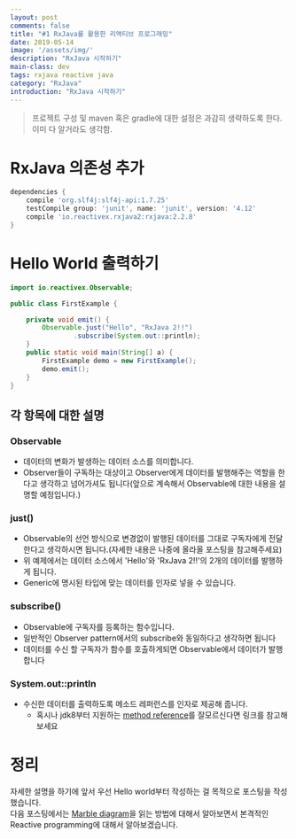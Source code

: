 ```yaml
---
layout: post
comments: false
title: "#1 RxJava를 활용한 리액티브 프로그래밍"
date: 2019-05-14
image: '/assets/img/'
description: "RxJava 시작하기"
main-class: dev
tags: rxjava reactive java
category: "RxJava"
introduction: "RxJava 시작하기"
---
```

>프로젝트 구성 및 maven 혹은 gradle에 대한 설정은 과감히 생략하도록 한다.  
이미 다 알거라도 생각함.

# RxJava 의존성 추가
```gradle
dependencies {
    compile 'org.slf4j:slf4j-api:1.7.25'
    testCompile group: 'junit', name: 'junit', version: '4.12'
    compile 'io.reactivex.rxjava2:rxjava:2.2.8'
}
```

# Hello World 출력하기
```java
import io.reactivex.Observable;

public class FirstExample {

    private void emit() {
        Observable.just("Hello", "RxJava 2!!")
                .subscribe(System.out::println);
    }
    public static void main(String[] a) {
        FirstExample demo = new FirstExample();
        demo.emit();
    }
}
```
## 각 항목에 대한 설명
### Observable
 - 데이터의 변화가 발생하는 데이터 소스를 의미합니다.
 - Observer들이 구독하는 대상이고 Observer에게 데이터를 발행해주는 역할을 한다고 생각하고 넘어가셔도 됩니다(앞으로 계속해서 Observable에 대한 내용을 설명할 예정입니다.)

### just()
 - Observable의 선언 방식으로 변경없이 발행된 데이터를 그대로 구독자에게 전달한다고 생각하시면 됩니다.(자세한 내용은 나중에 올라올 포스팅을 참고해주세요)
 - 위 예제에서는 데이터 소스에서 'Hello'와 'RxJava 2!!'의 2개의 데이터를 발행하게 됩니다.
 - Generic에 명시된 타입에 맞는 데이터를 인자로 넣을 수 있습니다.

### subscribe()
 - Observable에 구독자를 등록하는 함수입니다.
 - 일반적인 Observer pattern에서의 subscribe와 동일하다고 생각하면 됩니다
 - 데이터를 수신 할 구독자가 함수를 호출하게되면 Observable에서 데이터가 발행합니다

### System.out::println
 - 수신한 데이터를 출력하도록 메소드 레퍼런스를 인자로 제공해 줍니다.
    - 혹시나 jdk8부터 지원하는 [method reference](https://dzone.com/articles/java-lambda-method-reference)를 잘모르신다면 링크를 참고해보세요

# 정리
자세한 설명을 하기에 앞서 우선 Hello world부터 작성하는 걸 목적으로 포스팅을 작성했습니다.  
다음 포스팅에서는 [Marble diagram](http://reactivex.io/documentation/observable.html)을 읽는 방법에 대해서 알아보면서 본격적인 Reactive programming에 대해서 알아보겠습니다.
